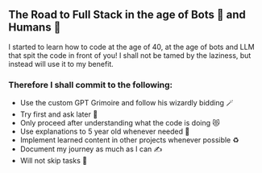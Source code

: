 ## The Road to Full Stack in the age of Bots 🤖 and Humans 🙍 

I started to learn how to code at the age of 40, at the age of bots and LLM that spit the code in front of you! I shall not be tamed by the laziness, but instead will use it to my benefit. 

### Therefore I shall commit to the following:

* Use the custom GPT Grimoire and follow his wizardly bidding 🪄
* Try first and ask later 🤔
* Only proceed after understanding what the code is doing 😻
* Use explanations to 5 year old whenever needed 👶
* Implement learned content in other projects whenever possible ♻️
* Document my journey as much as I can ✍️
* Will not skip tasks 🐇
